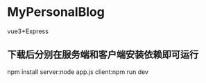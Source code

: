 # MyPersonalBlog
vue3+Express

## 下载后分别在服务端和客户端安装依赖即可运行
npm install
server:node app.js
client:npm run dev
